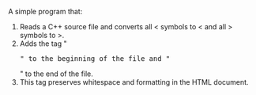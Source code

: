 A simple program that:
1. Reads a C++ source file and converts all < symbols to &lt; and all > symbols to &gt;.
2. Adds the tag "<PRE>" to the beginning of the file and "</PRE>" to the end of the file.
3. This tag preserves whitespace and formatting in the HTML document.
